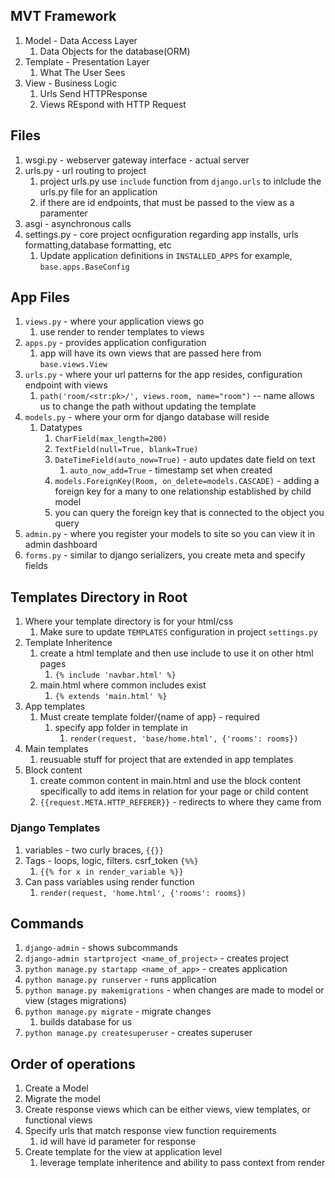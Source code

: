 ## MVT Framework
  1. Model - Data Access Layer
      1. Data Objects for the database(ORM)
  2. Template - Presentation Layer
      1. What The User Sees
  3. View - Business Logic
      1. Urls Send HTTPResponse
      2. Views REspond with HTTP Request
## Files
1. wsgi.py - webserver gateway interface - actual server
2. urls.py - url routing to project
   1. project urls.py use `include` function from `django.urls` to inlclude the urls.py file for an application
   2. if there are id endpoints, that must be passed to the view as a paramenter
3. asgi - asynchronous calls
4. settings.py - core project ocnfiguration regarding app installs, urls formatting,database formatting, etc 
   1. Update application definitions in `INSTALLED_APPS` for example, `base.apps.BaseConfig`

## App Files

1. `views.py` - where your application views go
   1. use render to render templates to views
2. `apps.py` - provides application configuration
   1. app will have its own views that are passed here from `base.views.View`
3. `urls.py` - where your url patterns for the app resides, configuration endpoint with views
   1. `path('room/<str:pk>/', views.room, name="room")` -- name allows us to change the path without updating the template
4. `models.py` - where your orm for django database will reside
   1. Datatypes
      1. `CharField(max_length=200)`
      2. `TextField(null=True, blank=True)`
      3. `DateTimeField(auto_now=True)` - auto updates date field on text
         1. `auto_now_add=True` - timestamp set when created
      4. `models.ForeignKey(Room, on_delete=models.CASCADE)` - adding a foreign key for a many to one relationship established by child model
      5. you can query the foreign key that is connected to the object you query
5. `admin.py` - where you register your models to site so you can view it in admin dashboard
6. `forms.py` - similar to django serializers, you create meta and specify fields

## Templates Directory in Root

1. Where your template directory is for your html/css
   1. Make sure to update `TEMPLATES` configuration in project `settings.py`
2. Template Inheritence
   1. create a html template and then use include to use it on other html pages
      1. `{% include 'navbar.html' %}`
   2. main.html where common includes exist
      1. `{% extends 'main.html' %}`
3. App templates
   1. Must create template folder/{name of app} - required
      1. specify app folder in template in
         1. ``render(request, 'base/home.html', {'rooms': rooms})``
4. Main templates
   1. reusuable stuff for project that are extended in app templates
5. Block content 
   1. create common content in main.html and use the block content specifically to add items in relation for your page or child content
   2. `{{request.META.HTTP_REFERER}}` - redirects to where they came from

### Django Templates

1. variables - two curly braces, `{{}}`
2. Tags - loops, logic, filters. csrf_token `{%%}`
   1. `{{% for x in render_variable %}}`
3. Can pass variables using render function
   1. `render(request, 'home.html', {'rooms': rooms})`
## Commands

  1. `django-admin` - shows subcommands 
  2. `django-admin startproject <name_of_project>` - creates project
  3. `python manage.py startapp <name_of_app>` - creates application
  4. `python manage.py runserver` - runs application
  5. `python manage.py makemigrations` - when changes are made to model or view (stages migrations)
  6. `python manage.py migrate` - migrate changes
     1. builds database for us
  7. `python manage.py createsuperuser` - creates superuser


## Order of operations
1. Create a Model
2. Migrate the model
3. Create response views which can be either views, view templates, or functional views
4. Specify urls that match response view function requirements
   1. id will have id parameter for response
5. Create template for the view at application level
   1. leverage template inheritence and ability to pass context from render